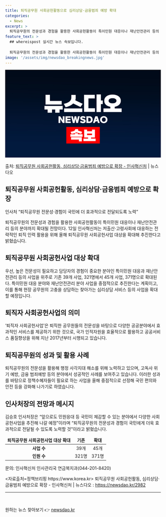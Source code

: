 ```yaml
---
title: 퇴직공무원 사회공헌활동으로 심리상담·금융범죄 예방 확대
categories:
  - News
excerpt: >
  퇴직공무원의 전문성과 경험을 활용한 사회공헌활동이 특이민원 대응이나 재난안전관리 등의 분야까지 확대될 전망이…
feature_text: >
  ## whereispost 실시간 뉴스 속보입니다.

  퇴직공무원의 전문성과 경험을 활용한 사회공헌활동이 특이민원 대응이나 재난안전관리 등의 분야까지 확대될 전망이…
image: '/assets/img/newsdao_breakingnews.jpg'
---
```


![뉴스다오 속보](/assets/img/newsdao_breakingnews.jpg)

<p>출처: <a href="https://newsdao.kr/2982" rel="dofollow">퇴직공무원 사회공헌활동, 심리상담·금융범죄 예방으로 확장 - 인사혁신처</a> | 뉴스다오</p>

<h2 data-ke-size="size26">퇴직공무원 사회공헌활동, 심리상담·금융범죄 예방으로 확장</h2>
<p data-ke-size="size16">인사처 “퇴직공무원 전문성·경험이 국민에 더 효과적으로 전달되도록 노력”</p>
<p data-ke-size="size16">퇴직공무원의 전문성과 경험을 활용한 사회공헌활동이 특이민원 대응이나 재난안전관리 등의 분야까지 확대될 전망이다. 12일 인사혁신처는 저출산·고령사회에 대응하는 전략적인 퇴직 인력 활용을 위해 올해 퇴직공무원 사회공헌사업 대상을 확대해 추진한다고 밝혔습니다.</p>

<h2 data-ke-size="size24">퇴직공무원 사회공헌사업 대상 확대</h2>
<p data-ke-size="size16">우선, 높은 전문성이 필요하고 담당자의 경험이 중요한 분야인 특이민원 대응과 재난안전관리 등의 사업을 위주로 기존 39개 사업, 321명에서 45개 사업, 371명으로 확대된다. 특이민원 대응 분야와 재난안전관리 분야 사업을 중점적으로 추진한다는 계획이고, 이를 통해 현장 공무원의 고충을 상담하는 찾아가는 심리상담 서비스 등의 사업을 확대할 예정입니다.</p>

<h2 data-ke-size="size24">퇴직자 사회공헌사업의 의미</h2>
<p data-ke-size="size16">‘퇴직자 사회공헌사업’은 퇴직한 공무원들의 전문성을 바탕으로 다양한 공공분야에서 효과적인 서비스를 제공하기 위한 것으로, 국가 인적자원을 효율적으로 활용하고 공공서비스 품질향상을 위해 지난 2017년부터 시행되고 있습니다.</p>

<h2 data-ke-size="size24">퇴직공무원의 성과 및 활용 사례</h2>
<p data-ke-size="size16">퇴직공무원의 전문성을 활용해 행정 사각지대 해소를 위해 노력하고 있으며, 고독사 위기 예방, 금융 범죄예방 등의 분야에서 성공적인 사례를 보여주고 있습니다. 이러한 성과를 바탕으로 정책수혜자들이 필요로 하는 사업을 올해 중점적으로 선정해 국민 편의와 안전 등을 강화해 나가기로 하였습니다.</p>

<h2 data-ke-size="size24">인사처장의 전망과 메시지</h2>
<p data-ke-size="size16">김승호 인사처장은 “앞으로도 민원응대 등 국민이 체감할 수 있는 분야에서 다양한 사회공헌사업을 추진해 나갈 예정”이라며 “퇴직공무원의 전문성과 경험이 국민에게 더욱 효과적으로 전달될 수 있도록 노력할 것”이라고 밝혔습니다.</p>

<table>
  <thead>
    <tr>
      <td style="text-align: center; height: 17px;"><b>퇴직공무원 사회공헌사업 대상 확대</b></td>
      <td style="text-align: center; height: 17px;"><b>기존</b></td>
      <td style="text-align: center; height: 17px;"><b>확대</b></td>
    </tr>
  </thead>
  <tbody>
    <tr>
      <td style="text-align: center; height: 17px;"><b>사업 수</b></td>
      <td style="text-align: center; height: 17px;">39개</td>
      <td style="text-align: center; height: 17px;">45개</td>
    </tr>
    <tr>
      <td style="text-align: center; height: 17px;"><b>인원 수</b></td>
      <td style="text-align: center; height: 17px;">321명</td>
      <td style="text-align: center; height: 17px;">371명</td>
    </tr>
  </tbody>
</table>

<p data-ke-size="size16">문의: 인사혁신처 인사관리국 연금복지과(044-201-8420)</p>
<p data-ke-size="size16"><자료출처=정책브리핑 https://www.korea.kr> 퇴직공무원 사회공헌활동, 심리상담·금융범죄 예방으로 확장 - 인사혁신처 | 뉴스다오 : <a href="https://newsdao.kr/2982">https://newsdao.kr/2982</a></p>

<hr>
<p data-ke-size="size16">&nbsp;</p> 

원하는 뉴스 찾아보기 👉 <a href="https://newsdao.kr" rel="dofollow">newsdao.kr</a>


